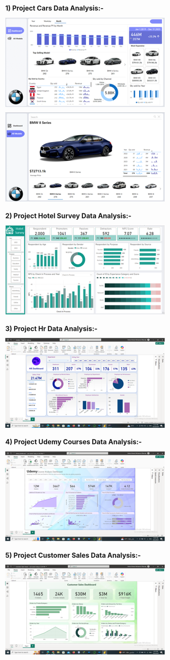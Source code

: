 ## 1) Project Cars Data Analysis:-
![Power BI Photo](assets/Screenshot_(33).png )

![Power BI Photo](assets/Screenshot_(32).png)

## 2) Project Hotel Survey Data Analysis:-
![Power BI Photo](assets/Screenshot_(50).png )

## 3) Project Hr Data Analysis:-
![Power BI Photo](assets/Screenshot_(45).png )

## 4) Project Udemy Courses Data Analysis:-
![Power BI Photo](assets/Screenshot_(24).png )

## 5) Project Customer Sales Data Analysis:-
![Power BI Photo](assets/Screenshot_(26).png )
